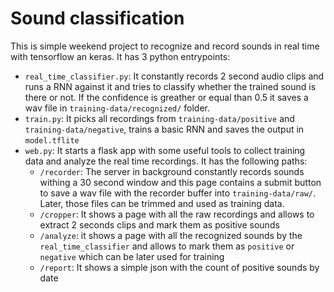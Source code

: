 # Sound classification

This is simple weekend project to recognize and record sounds in real time with tensorflow an keras. It has 3 python entrypoints:

- `real_time_classifier.py`: It constantly records 2 second audio clips and runs a RNN against it and tries to classify whether the trained sound is there or not. If the confidence is greather or equal than 0.5 it saves a wav file in `training-data/recognized/` folder.
- `train.py`: It picks all recordings from `training-data/positive` and `training-data/negative`, trains a basic RNN and saves the output in `model.tflite`
- `web.py`: It starts a flask app with some useful tools to collect training data and analyze the real time recordings. It has the following paths:
  - `/recorder`: The server in background constantly records sounds withing a 30 second window and this page contains a submit button to save a wav file with the recorder buffer into `training-data/raw/`. Later, those files can be trimmed and used as training data.
  - `/cropper`: It shows a page with all the raw recordings and allows to extract 2 seconds clips and mark them as positive sounds
  - `/analyze`: it shows a page with all the recognized sounds by the `real_time_classifier` and allows to mark them as `positive` or `negative` which can be later used for training
  - `/report`: It shows a simple json with the count of positive sounds by date
